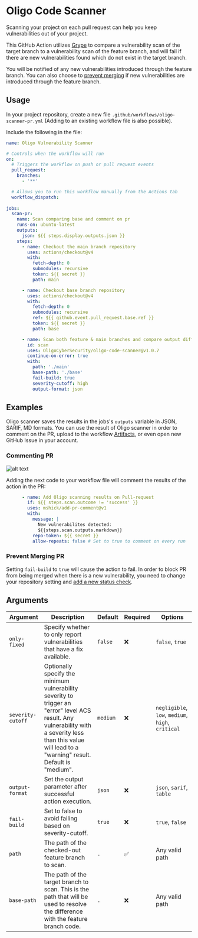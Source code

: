 
# Oligo Code Scanner

Scanning your project on each pull request can help you keep vulnerabilities out of your project.

This GitHub Action utilizes [Grype](https://github.com/anchore/grype) to compare a vulnerability scan of the target branch to a vulnerability scan of the feature branch, and will fail if there are new vulnerabilities found which do not exist in the target branch.

You will be notified of any new vulnerabilities introduced through the feature branch. You can also choose to [prevent merging](https://docs.github.com/en/repositories/configuring-branches-and-merges-in-your-repository/managing-protected-branches/about-protected-branches#require-status-checks-before-merging) if new vulnerabilities are introduced through the feature branch.

## Usage

In your project repository, create a new file `.github/workflows/oligo-scanner-pr.yml` (Adding to an existing workflow file is also possible).

Include the following in the file:

```yaml
name: Oligo Vulnerability Scanner

# Controls when the workflow will run
on:
  # Triggers the workflow on push or pull request events
  pull_request:
    branches:
      - '**'

  # Allows you to run this workflow manually from the Actions tab
  workflow_dispatch:
  
jobs:
  scan-pr:
    name: Scan comparing base and comment on pr
    runs-on: ubuntu-latest
    outputs:
      json: ${{ steps.display.outputs.json }}
    steps:
      - name: Checkout the main branch repository
        uses: actions/checkout@v4
        with:
          fetch-depth: 0
          submodules: recursive
          token: ${{ secret }}
          path: main

      - name: Checkout base branch repository
        uses: actions/checkout@v4
        with:
          fetch-depth: 0
          submodules: recursive
          ref: ${{ github.event.pull_request.base.ref }}
          token: ${{ secret }}
          path: base

      - name: Scan both feature & main branches and compare output differences
        id: scan
        uses: OligoCyberSecurity/oligo-code-scanner@v1.0.7
        continue-on-error: true
        with:
          path: './main'
          base-path: './base'
          fail-build: true
          severity-cutoff: high
          output-format: json
```

## Examples

Oligo scanner saves the results in the jobs's `outputs` variable in JSON, SARIF, MD formats.
You can use the result of Oligo scanner in order to comment on the PR, upload to the workflow [Artifacts](https://docs.github.com/en/actions/using-workflows/storing-workflow-data-as-artifacts), or even open new GitHub Issue in your account.

### Commenting PR

![alt text](https://github.com/OligoCyberSecurity/oligo-code-scanner/assets/112797342/a1c8eda2-42ce-4fb1-a55f-fdf83686625a "Title")

Adding the next code to your workflow file will comment the results of the action in the PR:

```yaml
      - name: Add Oligo scanning results on Pull-request
        if: ${{ steps.scan.outcome != 'success' }}
        uses: mshick/add-pr-comment@v1
        with:
          message: |
            New vulnerabilites detected:
            ${{steps.scan.outputs.markdown}}
          repo-token: ${{ secret }}
          allow-repeats: false # Set to true to comment on every run
```

### Prevent Merging PR

Setting `fail-build`  to `true` will cause the action to fail. In order to block PR from being merged when there is a new vulnerability, you need to change your repository setting and [add a new status check](https://docs.github.com/en/repositories/configuring-branches-and-merges-in-your-repository/managing-protected-branches/about-protected-branches#require-status-checks-before-merging).

## Arguments

|Argument  |Description |Default |Required | Options |
|--|--|--|--|--|
| `only-fixed` | Specify whether to only report vulnerabilities that have a fix available. |  `false`| :x: | `false`, `true`|
| `severity-cutoff` |  Optionally specify the minimum vulnerability severity to trigger an "error" level ACS result. Any vulnerability with a severity less than this value will lead to a "warning" result.  Default is "medium".| `medium`| :x: | `negligible`, `low`, `medium`, `high`, `critical` |
| `output-format` | Set the output parameter after successful action execution.  | `json` |:x:| `json`, `sarif`, `table` |
| `fail-build` |Set to false to avoid failing based on severity-cutoff. | `true`  | :x: | `true`, `false` |
| `path` | The path of the checked-out feature branch to scan. | `.` | :white_check_mark:  | Any valid path |
| `base-path` | The path of the target branch to scan. This is the path that will be used to resolve the difference with the feature branch code. |  `.`|:x:  | Any valid path |
